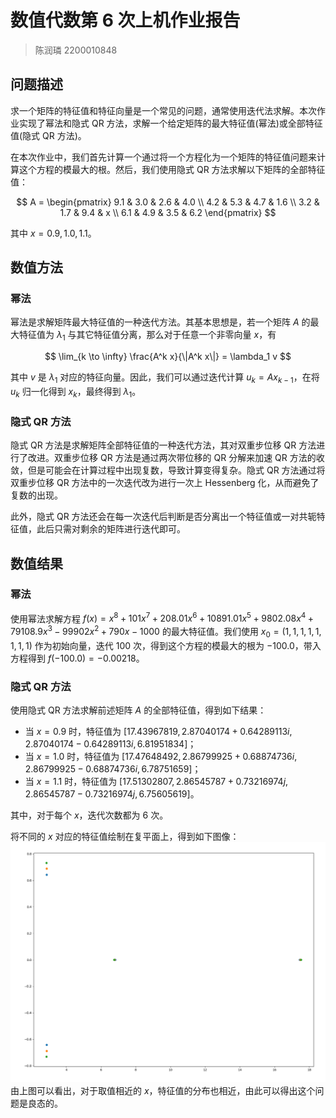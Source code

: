 # 数值代数第 6 次上机作业报告

> 陈润璘 2200010848

## 问题描述

求一个矩阵的特征值和特征向量是一个常见的问题，通常使用迭代法求解。本次作业实现了幂法和隐式 QR 方法，求解一个给定矩阵的最大特征值(幂法)或全部特征值(隐式 QR 方法)。

在本次作业中，我们首先计算一个通过将一个方程化为一个矩阵的特征值问题来计算这个方程的模最大的根。然后，我们使用隐式 QR 方法求解以下矩阵的全部特征值：

$$
A = \begin{pmatrix}
9.1 & 3.0 & 2.6 & 4.0 \\
4.2 & 5.3 & 4.7 & 1.6 \\
3.2 & 1.7 & 9.4 & x \\
6.1 & 4.9 & 3.5 & 6.2
\end{pmatrix}
$$

其中 $x=0.9,1.0,1.1$。

## 数值方法

### 幂法

幂法是求解矩阵最大特征值的一种迭代方法。其基本思想是，若一个矩阵 $A$ 的最大特征值为 $\lambda_1$ 与其它特征值分离，那么对于任意一个非零向量 $x$，有

$$
\lim_{k \to \infty} \frac{A^k x}{\|A^k x\|} = \lambda_1 v
$$

其中 $v$ 是 $\lambda_1$ 对应的特征向量。因此，我们可以通过迭代计算 $u_k = A x_{k-1}$，在将 $u_k$ 归一化得到 $x_k$，最终得到 $\lambda_1$。

### 隐式 QR 方法

隐式 QR 方法是求解矩阵全部特征值的一种迭代方法，其对双重步位移 QR 方法进行了改进。双重步位移 QR 方法是通过两次带位移的 QR 分解来加速 QR 方法的收敛，但是可能会在计算过程中出现复数，导致计算变得复杂。隐式 QR 方法通过将双重步位移 QR 方法中的一次迭代改为进行一次上 Hessenberg 化，从而避免了复数的出现。

此外，隐式 QR 方法还会在每一次迭代后判断是否分离出一个特征值或一对共轭特征值，此后只需对剩余的矩阵进行迭代即可。

## 数值结果

### 幂法

使用幂法求解方程 $f(x) = x^8 + 101x^7 + 208.01x^6 + 10891.01x^5 + 9802.08x^4 + 79108.9x^3 - 99902x^2 + 790x - 1000$ 的最大特征值。我们使用 $x_0 = (1, 1, 1, 1, 1, 1, 1, 1)$ 作为初始向量，迭代 100 次，得到这个方程的模最大的根为 $-100.0$，带入方程得到 $f(-100.0) = -0.00218$。

### 隐式 QR 方法

使用隐式 QR 方法求解前述矩阵 $A$ 的全部特征值，得到如下结果：

- 当 $x=0.9$ 时，特征值为 $[17.43967819,\, 2.87040174+0.64289113i,\, 2.87040174-0.64289113i,\, 6.81951834]$；
- 当 $x=1.0$ 时，特征值为 $[17.47648492,\, 2.86799925+0.68874736i,\, 2.86799925-0.68874736i,\, 6.78751659]$；
- 当 $x=1.1$ 时，特征值为 $[17.51302807,\, 2.86545787+0.73216974j,\, 2.86545787-0.73216974j,\, 6.75605619]$。

其中，对于每个 $x$，迭代次数都为 6 次。

将不同的 $x$ 对应的特征值绘制在复平面上，得到如下图像：
![特征值分布](./fig.png)
由上图可以看出，对于取值相近的 $x$，特征值的分布也相近，由此可以得出这个问题是良态的。